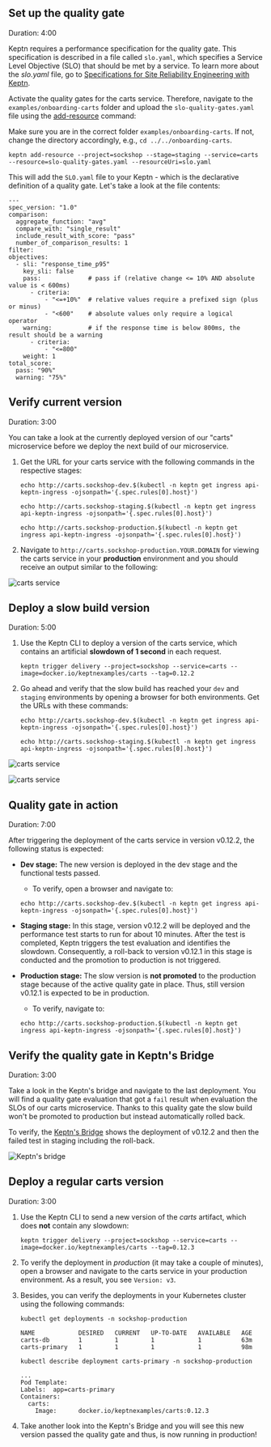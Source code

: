 
## Set up the quality gate
Duration: 4:00

Keptn requires a performance specification for the quality gate. This specification is described in a file called `slo.yaml`, which specifies a Service Level Objective (SLO) that should be met by a service. To learn more about the *slo.yaml* file, go to [Specifications for Site Reliability Engineering with Keptn](https://github.com/keptn/spec/blob/master/service_level_objective.md).

Activate the quality gates for the carts service. Therefore, navigate to the `examples/onboarding-carts` folder and upload the `slo-quality-gates.yaml` file using the [add-resource](https://keptn.sh/docs/0.8.x/reference/cli/commands/keptn_add-resource/) command:

Make sure you are in the correct folder `examples/onboarding-carts`. If not, change the directory accordingly, e.g., `cd ../../onboarding-carts`.

<!-- command -->

```
keptn add-resource --project=sockshop --stage=staging --service=carts --resource=slo-quality-gates.yaml --resourceUri=slo.yaml
```

This will add the `SLO.yaml` file to your Keptn - which is the declarative definition of a quality gate. Let's take a look at the file contents:

```
---
spec_version: "1.0"
comparison:
  aggregate_function: "avg"
  compare_with: "single_result"
  include_result_with_score: "pass"
  number_of_comparison_results: 1
filter:
objectives:
  - sli: "response_time_p95"
    key_sli: false
    pass:             # pass if (relative change <= 10% AND absolute value is < 600ms)
      - criteria:
          - "<=+10%"  # relative values require a prefixed sign (plus or minus)
          - "<600"    # absolute values only require a logical operator
    warning:          # if the response time is below 800ms, the result should be a warning
      - criteria:
          - "<=800"
    weight: 1
total_score:
  pass: "90%"
  warning: "75%"
```

## Verify current version
Duration: 3:00

You can take a look at the currently deployed version of our "carts" microservice before we deploy the next build of our microservice.

1. Get the URL for your carts service with the following commands in the respective stages:

    <!-- command -->
    ```
    echo http://carts.sockshop-dev.$(kubectl -n keptn get ingress api-keptn-ingress -ojsonpath='{.spec.rules[0].host}')
    ```
    
    <!-- command -->
    ```
    echo http://carts.sockshop-staging.$(kubectl -n keptn get ingress api-keptn-ingress -ojsonpath='{.spec.rules[0].host}')
    ```
    
    <!-- command -->
    ```
    echo http://carts.sockshop-production.$(kubectl -n keptn get ingress api-keptn-ingress -ojsonpath='{.spec.rules[0].host}')
    ```

2. Navigate to `http://carts.sockshop-production.YOUR.DOMAIN` for viewing the carts service in your **production** environment and you should receive an output similar to the following:

![carts service](./assets/carts-production-1.png)


## Deploy a slow build version
Duration: 5:00


1. Use the Keptn CLI to deploy a version of the carts service, which contains an artificial **slowdown of 1 second** in each request.

    <!-- command -->
    ```
    keptn trigger delivery --project=sockshop --service=carts --image=docker.io/keptnexamples/carts --tag=0.12.2
    ```
    
    <!-- bash 
    verify_test_step $? "trigger delivery for carts failed" 
    wait_for_deployment_with_image_in_namespace "carts" "sockshop-staging" "docker.io/keptnexamples/carts:0.12.2"
    verify_test_step $? "Deployment carts not available, exiting..."
    echo "Waiting for a little bit!"
    wait_for_event_with_field_output "sh.keptn.event.release.finished" ".data.result" "fail" "sockshop"
    sleep 60
    -->

1. Go ahead and verify that the slow build has reached your `dev` and `staging` environments by opening a browser for both environments. Get the URLs with these commands:

    <!-- command -->
    ```
    echo http://carts.sockshop-dev.$(kubectl -n keptn get ingress api-keptn-ingress -ojsonpath='{.spec.rules[0].host}')
    ```

    <!-- command -->
    ```
    echo http://carts.sockshop-staging.$(kubectl -n keptn get ingress api-keptn-ingress -ojsonpath='{.spec.rules[0].host}')
    ```


![carts service](./assets/carts-dev-2.png)

![carts service](./assets/carts-staging-2.png)


## Quality gate in action
Duration: 7:00 

After triggering the deployment of the carts service in version v0.12.2, the following status is expected:

* **Dev stage:** The new version is deployed in the dev stage and the functional tests passed.
  * To verify, open a browser and navigate to: 
  <!-- command -->
  ```
  echo http://carts.sockshop-dev.$(kubectl -n keptn get ingress api-keptn-ingress -ojsonpath='{.spec.rules[0].host}')
  ```

* **Staging stage:** In this stage, version v0.12.2 will be deployed and the performance test starts to run for about 10 minutes. After the test is completed, Keptn triggers the test evaluation and identifies the slowdown. Consequently, a roll-back to version v0.12.1 in this stage is conducted and the promotion to production is not triggered.


* **Production stage:** The slow version is **not promoted** to the production stage because of the active quality gate in place. Thus, still version v0.12.1 is expected to be in production.
  * To verify, navigate to: 
  <!-- command -->
  ```
  echo http://carts.sockshop-production.$(kubectl -n keptn get ingress api-keptn-ingress -ojsonpath='{.spec.rules[0].host}')
  ```

## Verify the quality gate in Keptn's Bridge
Duration: 3:00

Take a look in the Keptn's bridge and navigate to the last deployment. You will find a quality gate evaluation that got a `fail` result when evaluation the SLOs of our carts microservice. Thanks to this quality gate the slow build won't be promoted to production but instead automatically rolled back.

To verify, the [Keptn's Bridge](https://keptn.sh/docs/0.8.x/reference/bridge/) shows the deployment of v0.12.2 and then the failed test in staging including the roll-back.

![Keptn's bridge](./assets/bridge-quality-gate.png)



## Deploy a regular carts version
Duration: 3:00

1. Use the Keptn CLI to send a new version of the *carts* artifact, which does **not** contain any slowdown:

    <!-- command -->
    ```
    keptn trigger delivery --project=sockshop --service=carts --image=docker.io/keptnexamples/carts --tag=0.12.3
    ```
    
    <!-- bash 
    verify_test_step $? "trigger delivery for carts failed" 
    wait_for_deployment_with_image_in_namespace "carts" "sockshop-production" "docker.io/keptnexamples/carts:0.12.3"
    verify_test_step $? "Deployment carts not available, exiting..."
    -->

1. To verify the deployment in *production* (it may take a couple of minutes), open a browser and navigate to the carts service in your production environment. As a result, you see `Version: v3`.


1. Besides, you can verify the deployments in your Kubernetes cluster using the following commands:

    <!-- command -->
    ```
    kubectl get deployments -n sockshop-production
    ``` 
    
    ```
    NAME            DESIRED   CURRENT   UP-TO-DATE   AVAILABLE   AGE
    carts-db        1         1         1            1           63m
    carts-primary   1         1         1            1           98m
    ```
    
    <!-- command -->
    
    ```
    kubectl describe deployment carts-primary -n sockshop-production
    ``` 
    
    ```
    ...
    Pod Template:
    Labels:  app=carts-primary
    Containers:
      carts:
        Image:      docker.io/keptnexamples/carts:0.12.3
    ```

1. Take another look into the Keptn's Bridge and you will see this new version passed the quality gate and thus, is now running in production!
